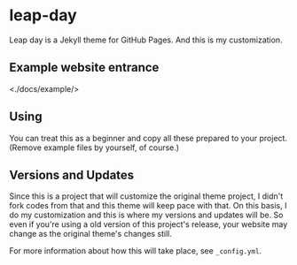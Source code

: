 # leap-day
Leap day is a Jekyll theme for GitHub Pages. And this is my customization.

## Example website entrance

<./docs/example/>

## Using
You can treat this as a beginner and copy all these prepared to your project. (Remove example files by yourself, of course.)

## Versions and Updates
Since this is a project that will customize the original theme project, I didn't fork codes from that and this theme will keep pace with that. On this basis, I do my customization and this is where my versions and updates will be.
So even if you're using a old version of this project's release, your website may change as the original theme's changes still.

For more information about how this will take place, see `_config.yml`.
